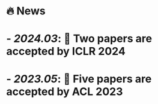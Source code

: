 # 🔥 News
# - *2024.03*: 🎉 Two papers are accepted by ICLR 2024
# - *2023.05*: 🎉 Five papers are accepted by ACL 2023
